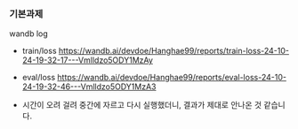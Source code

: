 ### 기본과제

wandb log
- train/loss
https://wandb.ai/devdoe/Hanghae99/reports/train-loss-24-10-24-19-32-17---Vmlldzo5ODY1MzAy

-  eval/loss 
https://wandb.ai/devdoe/Hanghae99/reports/eval-loss-24-10-24-19-32-46---Vmlldzo5ODY1MzA3


* 시간이 오려 걸려 중간에 자르고 다시 실행했더니, 결과가 제대로 안나온 것 같습니다.